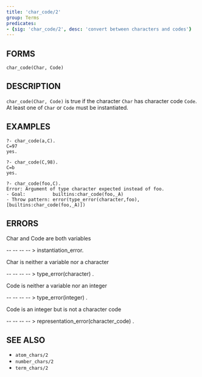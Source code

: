 ```yaml
---
title: 'char_code/2'
group: Terms
predicates:
- {sig: 'char_code/2', desc: 'convert between characters and codes'}
---
```


## FORMS
```
char_code(Char, Code)
```
## DESCRIPTION

`char_code(Char, Code)` is true if the character `Char` has character code `Code`. At least one of `Char` or `Code` must be instantiated.

## EXAMPLES

```
?- char_code(a,C).
C=97
yes.
```

```
?- char_code(C,98).
C=b
yes.
```

```
?- char_code(foo,C).
Error: Argument of type character expected instead of foo.
- Goal:          builtins:char_code(foo,_A)
- Throw pattern: error(type_error(character,foo),[builtins:char_code(foo,_A)])
```
## ERRORS

Char and Code are both variables

-- -- -- -- &gt; instantiation_error.

Char is neither a variable nor a character

-- -- -- -- &gt; type_error(character) .

Code is neither a variable nor an integer

-- -- -- -- &gt; type_error(integer) .

Code is an integer but is not a character code

-- -- -- -- &gt; representation_error(character_code) .

## SEE ALSO

- `atom_chars/2`
- `number_chars/2`
- `term_chars/2`
